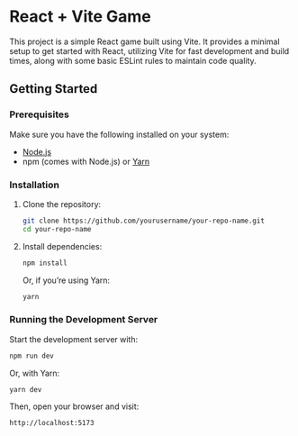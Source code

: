 # React + Vite Game

This project is a simple React game built using Vite. It provides a minimal setup to get started with React, utilizing Vite for fast development and build times, along with some basic ESLint rules to maintain code quality.

## Getting Started

### Prerequisites
Make sure you have the following installed on your system:
- [Node.js](https://nodejs.org/)
- npm (comes with Node.js) or [Yarn](https://yarnpkg.com/)

### Installation

1. Clone the repository:
   ```bash
   git clone https://github.com/yourusername/your-repo-name.git
   cd your-repo-name
   ```

2. Install dependencies:
   ```bash
   npm install
   ```
   Or, if you’re using Yarn:
   ```bash
   yarn
   ```

### Running the Development Server

Start the development server with:
```bash
npm run dev
```
Or, with Yarn:
```bash
yarn dev
```

Then, open your browser and visit:
```
http://localhost:5173
```



